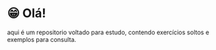 # 😁 Olá! 

aqui é um repositorio voltado para estudo, contendo exercícios soltos e exemplos para consulta.

